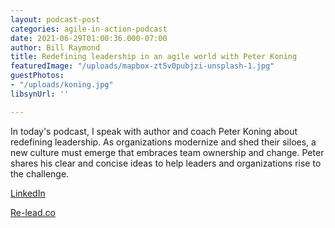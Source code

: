 ```yaml
---
layout: podcast-post
categories: agile-in-action-podcast
date: 2021-06-29T01:00:36.000-07:00
author: Bill Raymond
title: Redefining leadership in an agile world with Peter Koning
featuredImage: "/uploads/mapbox-zt5v0pubjzi-unsplash-1.jpg"
guestPhotos:
- "/uploads/koning.jpg"
libsynUrl: ''

---
```

In today's podcast, I speak with author and coach Peter Koning about redefining leadership. As organizations modernize and shed their siloes, a new culture must emerge that embraces team ownership and change. Peter shares his clear and concise ideas to help leaders and organizations rise to the challenge.

[LinkedIn](https://www.linkedin.com/in/peterkoningagile/ "LinkedIn")

[Re-lead.co](Re-lead.co "Re-lead.co")